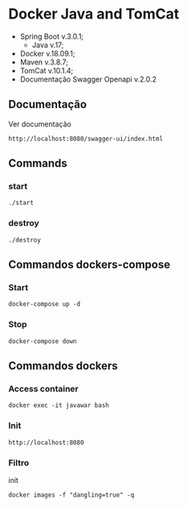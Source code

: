 # Docker Java and TomCat

* Spring Boot v.3.0.1;
    * Java v.17;
* Docker v.18.09.1;
* Maven v.3.8.7;
* TomCat v.10.1.4;
* Documentação Swagger Openapi v.2.0.2

## Documentação

Ver documentação
```
http://localhost:8080/swagger-ui/index.html
```

## Commands

### start

```
./start
```

### destroy
```
./destroy
```

## Commandos dockers-compose

### Start
```
docker-compose up -d
```

### Stop
```
docker-compose down
```

## Commandos dockers

### Access container
```
docker exec -it javawar bash

```
### Init
```
http://localhost:8080

```

### Filtro
init
```
docker images -f "dangling=true" -q
```
